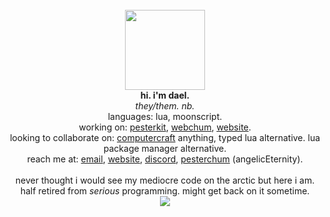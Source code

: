 <p align="center">
  <br>
  <br>
  <br>
  <img src="https://avatars2.githubusercontent.com/u/7452388?s=460&u=05f275d28f468e48d8969ab90e432bca082be73e&v=4" width=128 height=128>
  <br>
  <b>hi. i'm dael.</b>
  <br>
  <i>they/them. nb.</i>
  <br>
  languages: lua, moonscript.
  <br>
  working on: <a href="https://github.com/daelvn/pesterkit">pesterkit</a>, <a href="https://github.com/Pancakeddd/Webchum">webchum</a>, <a href="https://github.com/daelvn/website">website</a>.
  <br>
  looking to collaborate on: <a href="https://computercraft.cc/">computercraft</a> anything, typed lua alternative. lua package manager alternative.
  <br> 
  reach me at: <a href="mailto:daelvn@gmail.com">email</a>, <a href="https://daelvn.com">website</a>, <a href="https://daelvn.com/sn/discord">discord</a>, <a href="https://forum.homestuck.xyz/viewtopic.php?f=7&t=467">pesterchum</a> (angelicEternity).
  <br>
  <br>
  never thought i would see my mediocre code on the arctic but here i am.<br>
  half retired from <i>serious</i> programming. might get back on it sometime.
  <br>
  <img src="https://komarev.com/ghpvc/?username=daelvn&style=flat-square&color=yellow&label=profile+views.">
  <br>
</p>
